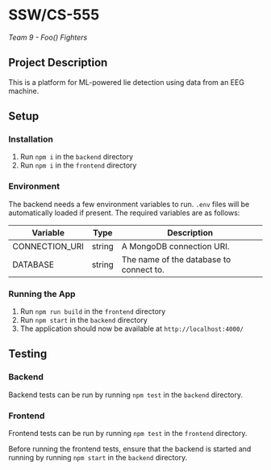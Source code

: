 # SSW/CS-555
*Team 9 - Foo() Fighters*

## Project Description
This is a platform for ML-powered lie detection using data from an EEG machine.

## Setup

### Installation
1. Run `npm i` in the `backend` directory
2. Run `npm i` in the `frontend` directory

### Environment
The backend needs a few environment variables to run. `.env` files will be automatically loaded if present. The required variables are as follows:

Variable|Type|Description
-|-|-
CONNECTION_URI|string|A MongoDB connection URI.
DATABASE|string|The name of the database to connect to.

### Running the App
1. Run `npm run build` in the `frontend` directory
2. Run `npm start` in the `backend` directory
3. The application should now be available at `http://localhost:4000/`

## Testing

### Backend
Backend tests can be run by running `npm test` in the `backend` directory.

### Frontend
Frontend tests can be run by running `npm test` in the `frontend` directory.

Before running the frontend tests, ensure that the backend is started and running by running `npm start` in the `backend` directory. 